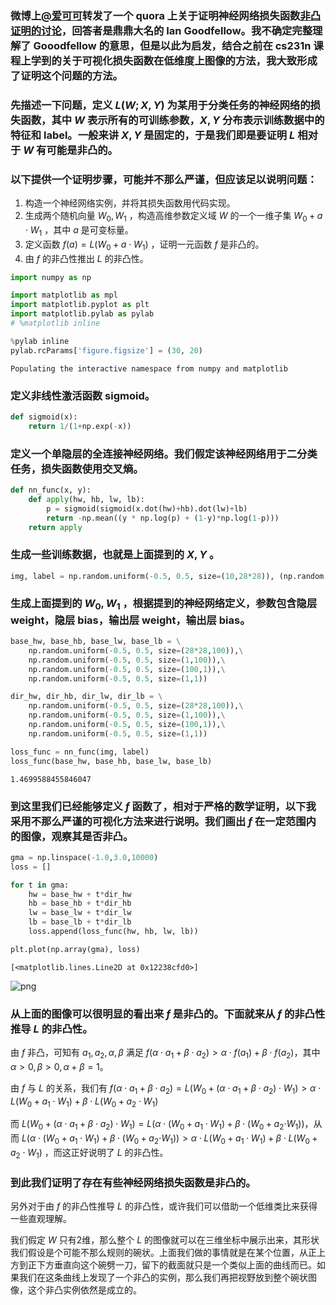 
### 微博上[@爱可可](http://weibo.com/p/1005051402400261/home?is_all=1)转发了一个 quora 上关于证明神经网络损失函数[非凸证明的讨论](https://www.quora.com/How-can-you-prove-that-the-loss-functions-in-Deep-Neural-nets-are-non-convex)，回答者是鼎鼎大名的 Ian Goodfellow。我不确定完整理解了 Gooodfellow 的意思，但是以此为启发，结合之前在 cs231n 课程上学到的关于可视化损失函数在低维度上图像的方法，我大致形成了证明这个问题的方法。

### 先描述一下问题，定义 $L(W;X,Y)$ 为某用于分类任务的神经网络的损失函数，其中 $W$ 表示所有的可训练参数，$X, Y$ 分布表示训练数据中的特征和 label。一般来讲 $X,Y$ 是固定的，于是我们即是要证明 $L$ 相对于 $W$ 有可能是非凸的。

### 以下提供一个证明步骤，可能并不那么严谨，但应该足以说明问题：       

1. 构造一个神经网络实例，并将其损失函数用代码实现。
2. 生成两个随机向量 $W_0, W_1$ ，构造高维参数定义域 $W$ 的一个一维子集 $W_0+a{\cdot}W_1$ ，其中 $a$ 是可变标量。
3. 定义函数 $f(a) = L(W_0+a{\cdot}W_1)$ ，证明一元函数 $f$ 是非凸的。
4. 由 $f$ 的非凸性推出 $L$ 的非凸性。


```python
import numpy as np
```


```python
import matplotlib as mpl
import matplotlib.pyplot as plt
import matplotlib.pylab as pylab
# %matplotlib inline

%pylab inline
pylab.rcParams['figure.figsize'] = (30, 20)
```

    Populating the interactive namespace from numpy and matplotlib


### 定义非线性激活函数 sigmoid。


```python
def sigmoid(x):
    return 1/(1+np.exp(-x))
```

### 定义一个单隐层的全连接神经网络。我们假定该神经网络用于二分类任务，损失函数使用交叉熵。


```python
def nn_func(x, y):
    def apply(hw, hb, lw, lb):
        p = sigmoid(sigmoid(x.dot(hw)+hb).dot(lw)+lb)
        return -np.mean((y * np.log(p) + (1-y)*np.log(1-p)))
    return apply
```

### 生成一些训练数据，也就是上面提到的 $X,Y$ 。


```python
img, label = np.random.uniform(-0.5, 0.5, size=(10,28*28)), (np.random.uniform(size=(10,1)) > 0.5).astype(np.float32)
```

### 生成上面提到的 $W_0, W_1$ ，根据提到的神经网络定义，参数包含隐层 weight，隐层 bias，输出层 weight，输出层 bias。


```python
base_hw, base_hb, base_lw, base_lb = \
    np.random.uniform(-0.5, 0.5, size=(28*28,100)),\
    np.random.uniform(-0.5, 0.5, size=(1,100)),\
    np.random.uniform(-0.5, 0.5, size=(100,1)),\
    np.random.uniform(-0.5, 0.5, size=(1,1))

dir_hw, dir_hb, dir_lw, dir_lb = \
    np.random.uniform(-0.5, 0.5, size=(28*28,100)),\
    np.random.uniform(-0.5, 0.5, size=(1,100)),\
    np.random.uniform(-0.5, 0.5, size=(100,1)),\
    np.random.uniform(-0.5, 0.5, size=(1,1))
```


```python
loss_func = nn_func(img, label)
loss_func(base_hw, base_hb, base_lw, base_lb)
```




    1.4699588455846047



### 到这里我们已经能够定义 $f$ 函数了，相对于严格的数学证明，以下我采用不那么严谨的可视化方法来进行说明。我们画出 $f$ 在一定范围内的图像，观察其是否非凸。


```python
gma = np.linspace(-1.0,3.0,10000)
loss = []
```


```python
for t in gma:
    hw = base_hw + t*dir_hw
    hb = base_hb + t*dir_hb
    lw = base_lw + t*dir_lw
    lb = base_lb + t*dir_lb
    loss.append(loss_func(hw, hb, lw, lb))
```


```python
plt.plot(np.array(gma), loss)
```




    [<matplotlib.lines.Line2D at 0x12238cfd0>]




![png](https://gameofdimension.github.io/images/output_15_1.png)


### 从上面的图像可以很明显的看出来 $f$ 是非凸的。下面就来从 $f$ 的非凸性推导 $L$ 的非凸性。

由 $f$ 非凸，可知有 $a_1, a_2, \alpha, \beta$ 满足 $f(\alpha\cdot{a_1} + \beta\cdot{a_2}) > \alpha\cdot{f(a_1)} + \beta\cdot{f(a_2)}$，其中 $\alpha > 0, \beta > 0, \alpha + \beta = 1$。    

由 $f$ 与 $L$ 的关系，我们有 $f(\alpha\cdot{a_1} + \beta\cdot{a_2}) = L(W_0+({\alpha\cdot{a_1} + \beta\cdot{a_2}}){\cdot}W_1) > \alpha\cdot{L(W_0+a_1{\cdot}W_1)} + \beta\cdot{L(W_0+a_2{\cdot}W_1)}$     

而 $L(W_0+({\alpha\cdot{a_1} + \beta\cdot{a_2}}){\cdot}W_1) = L(\alpha\cdot(W_0+{{a_1}\cdot{W_1}) + \beta\cdot(W_0 + {a_2}\cdot}W_1))$，从而 $L(\alpha\cdot(W_0+{{a_1}\cdot{W_1}) + \beta\cdot(W_0 + {a_2}\cdot}W_1)) > \alpha\cdot{L(W_0+a_1{\cdot}W_1)} + \beta\cdot{L(W_0+a_2{\cdot}W_1)}$ ，而这正好说明了 $L$ 的非凸性。

### 到此我们证明了存在有些神经网络损失函数是非凸的。

另外对于由 $f$ 的非凸性推导 $L$ 的非凸性，或许我们可以借助一个低维类比来获得一些直观理解。     

我们假定 $W$ 只有2维，那么整个 $L$ 的图像就可以在三维坐标中展示出来，其形状我们假设是个可能不那么规则的碗状。上面我们做的事情就是在某个位置，从正上方到正下方垂直向这个碗劈一刀，留下的截面就只是一个类似上面的曲线而已。如果我们在这条曲线上发现了一个非凸的实例，那么我们再把视野放到整个碗状图像，这个非凸实例依然是成立的。


```python

```


